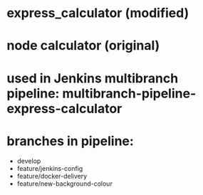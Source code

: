 # express_calculator (modified)
# node calculator (original)
# used in Jenkins multibranch pipeline: multibranch-pipeline-express-calculator
# branches in pipeline:
- develop
- feature/jenkins-config
- feature/docker-delivery
- feature/new-background-colour
